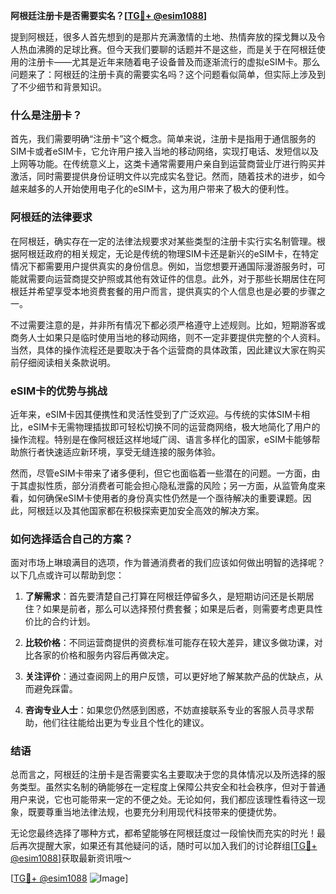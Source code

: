 **阿根廷注册卡是否需要实名？[[TG💪+ @esim1088](https://t.me/s/esim1088)]**

提到阿根廷，很多人首先想到的是那片充满激情的土地、热情奔放的探戈舞以及令人热血沸腾的足球比赛。但今天我们要聊的话题并不是这些，而是关于在阿根廷使用的注册卡——尤其是近年来随着电子设备普及而逐渐流行的虚拟eSIM卡。那么问题来了：阿根廷的注册卡真的需要实名吗？这个问题看似简单，但实际上涉及到了不少细节和背景知识。

### 什么是注册卡？

首先，我们需要明确“注册卡”这个概念。简单来说，注册卡是指用于通信服务的SIM卡或者eSIM卡，它允许用户接入当地的移动网络，实现打电话、发短信以及上网等功能。在传统意义上，这类卡通常需要用户亲自到运营商营业厅进行购买并激活，同时需要提供身份证明文件以完成实名登记。然而，随着技术的进步，如今越来越多的人开始使用电子化的eSIM卡，这为用户带来了极大的便利性。

### 阿根廷的法律要求

在阿根廷，确实存在一定的法律法规要求对某些类型的注册卡实行实名制管理。根据阿根廷政府的相关规定，无论是传统的物理SIM卡还是新兴的eSIM卡，在特定情况下都需要用户提供真实的身份信息。例如，当您想要开通国际漫游服务时，可能就需要向运营商提交护照或其他有效证件的信息。此外，对于那些长期居住在阿根廷并希望享受本地资费套餐的用户而言，提供真实的个人信息也是必要的步骤之一。

不过需要注意的是，并非所有情况下都必须严格遵守上述规则。比如，短期游客或商务人士如果只是临时使用当地的移动网络，则不一定非要提供完整的个人资料。当然，具体的操作流程还是要取决于各个运营商的具体政策，因此建议大家在购买前仔细阅读相关条款说明。

### eSIM卡的优势与挑战

近年来，eSIM卡因其便携性和灵活性受到了广泛欢迎。与传统的实体SIM卡相比，eSIM卡无需物理插拔即可轻松切换不同的运营商网络，极大地简化了用户的操作流程。特别是在像阿根廷这样地域广阔、语言多样化的国家，eSIM卡能够帮助旅行者快速适应新环境，享受无缝连接的服务体验。

然而，尽管eSIM卡带来了诸多便利，但它也面临着一些潜在的问题。一方面，由于其虚拟性质，部分消费者可能会担心隐私泄露的风险；另一方面，从监管角度来看，如何确保eSIM卡使用者的身份真实性仍然是一个亟待解决的重要课题。因此，阿根廷以及其他国家都在积极探索更加安全高效的解决方案。

### 如何选择适合自己的方案？

面对市场上琳琅满目的选项，作为普通消费者的我们应该如何做出明智的选择呢？以下几点或许可以帮助到您：

1. **了解需求**：首先要清楚自己打算在阿根廷停留多久，是短期访问还是长期居住？如果是前者，那么可以选择预付费套餐；如果是后者，则需要考虑更具性价比的合约计划。
   
2. **比较价格**：不同运营商提供的资费标准可能存在较大差异，建议多做功课，对比各家的价格和服务内容后再做决定。
   
3. **关注评价**：通过查阅网上的用户反馈，可以更好地了解某款产品的优缺点，从而避免踩雷。
   
4. **咨询专业人士**：如果您仍然感到困惑，不妨直接联系专业的客服人员寻求帮助，他们往往能给出更为专业且个性化的建议。

### 结语

总而言之，阿根廷的注册卡是否需要实名主要取决于您的具体情况以及所选择的服务类型。虽然实名制的确能够在一定程度上保障公共安全和社会秩序，但对于普通用户来说，它也可能带来一定的不便之处。无论如何，我们都应该理性看待这一现象，既要尊重当地法律法规，也要充分利用现代科技带来的便捷优势。

无论您最终选择了哪种方式，都希望能够在阿根廷度过一段愉快而充实的时光！最后再次提醒大家，如果还有其他疑问的话，随时可以加入我们的讨论群组[[TG💪+ @esim1088](https://t.me/s/esim1088)]获取最新资讯哦～ 

[[TG💪+ @esim1088](https://t.me/s/esim1088) ![Image](https://i.postimg.cc/4NQfJmqS/Snipaste-2025-05-13-00-14-12.png)]